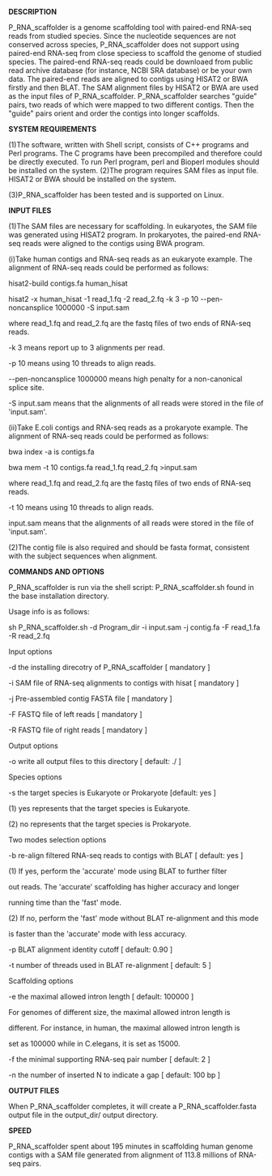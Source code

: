 <b>DESCRIPTION</b><p>
   P_RNA_scaffolder is a genome scaffolding tool with paired-end RNA-seq reads from studied species. Since the nucleotide sequences are not conserved across species, P_RNA_scaffolder does not support using paired-end RNA-seq from close speciess to scaffold the genome of studied species. The paired-end RNA-seq reads could be downloaed from public read archive database (for instance, NCBI SRA database) or be your own data. The paired-end reads are aligned to contigs using HISAT2 or BWA firstly and then BLAT. The SAM alignment files by HISAT2 or BWA are used as the input files of P_RNA_scaffolder. P_RNA_scaffolder searches "guide" pairs, two reads of which were mapped to two different contigs. Then the "guide" pairs orient and order the contigs into longer scaffolds.<p> 
<b>SYSTEM REQUIREMENTS</b><p>
(1)The software, written with Shell script, consists of C++ programs and Perl programs. The C programs have been precompiled and therefore could be directly executed. To run Perl program, perl and Bioperl modules should be installed on the system. 
(2)The program requires SAM files as input file. HISAT2 or BWA should be installed on the system.<p>
(3)P_RNA_scaffolder has been tested and is supported on Linux.<p>
<b>INPUT FILES</b><p>
(1)The SAM files are necessary for scaffolding. In eukaryotes, the SAM file was generated using HISAT2 program. In prokaryotes, the paired-end RNA-seq reads were aligned to the contigs using BWA program. <p>
(i)Take human contigs and RNA-seq reads as an eukaryote example. The alignment of RNA-seq reads could be performed as follows: <p>
hisat2-build contigs.fa human_hisat <p>
hisat2 -x human_hisat -1 read_1.fq -2 read_2.fq -k 3 -p 10 --pen-noncansplice 1000000 -S input.sam <p>
where read_1.fq and read_2.fq are the fastq files of two ends of RNA-seq reads. <p>
-k 3 means report up to 3 alignments per read. <p>
-p 10 means using 10 threads to align reads. <p>
--pen-noncansplice 1000000 means high penalty for a non-canonical splice site. <p>
-S input.sam means that the alignments of all reads were stored in the file of 'input.sam'.<p> 

(ii)Take E.coli contigs and RNA-seq reads as a prokaryote example. The alignment of RNA-seq reads could be performed as follows: <p>
bwa index -a is contigs.fa <p>
bwa mem -t 10 contigs.fa read_1.fq read_2.fq >input.sam <p>

where read_1.fq and read_2.fq are the fastq files of two ends of RNA-seq reads. <p>
-t 10 means using 10 threads to align reads. <p>
input.sam means that the alignments of all reads were stored in the file of 'input.sam'. <p>

(2)The contig file is also required and should be fasta format, consistent with the subject sequences when alignment. <p>

<b>COMMANDS AND OPTIONS</b><p>
   P_RNA_scaffolder is run via the shell script: P_RNA_scaffolder.sh found in the base installation directory.<p>

   Usage info is as follows:<p>
sh P_RNA_scaffolder.sh -d Program_dir -i input.sam -j contig.fa -F read_1.fa -R read_2.fq

Input options <p>
     -d           the installing direcotry of P_RNA_scaffolder           [        mandatory ] <p>
     -i           SAM file of RNA-seq alignments to contigs with hisat   [        mandatory ] <p>
     -j           Pre-assembled contig FASTA file                        [        mandatory ] <p>
     -F           FASTQ file of left reads                               [        mandatory ] <p>
     -R           FASTQ file of right reads                              [        mandatory ] <p>

Output options <p>
     -o            write all output files to this directory              [ default:      ./ ] <p>

Species options <p>
     -s           the target species is Eukaryote or Prokaryote          [default:      yes ] <p>
                  (1) yes represents that the target species is Eukaryote. <p>
                  (2) no represents that the target species is Prokaryote. <p>

Two modes selection options <p>
     -b            re-align filtered RNA-seq reads to contigs with BLAT  [ default:     yes ] <p>
                   (1) If yes, perform the 'accurate' mode using BLAT to further filter <p>
                   out reads. The 'accurate' scaffolding has higher accuracy and longer <p>
                   running time than the 'fast' mode. <p>
                   (2) If no, perform the 'fast' mode without BLAT re-alignment and this mode <p>
                   is faster than the 'accurate' mode with less accuracy. <p>
     -p            BLAT alignment identity cutoff                        [ default:    0.90 ] <p>
     -t            number of threads used in BLAT re-alignment           [ default:       5 ] <p>

Scaffolding options <p>
     -e            the maximal allowed intron length                     [ default:  100000 ] <p>
                   For genomes of different size, the maximal allowed intron length is <p>
                   different. For instance, in human, the maximal allowed intron length is  <p>
                   set as 100000 while in C.elegans, it is set as 15000. <p> 
     -f            the minimal supporting RNA-seq pair number            [ default:       2 ] <p>
     -n            the number of inserted N to indicate a gap            [ default:  100 bp ] <p>
<b>OUTPUT FILES</b><p>
   When P_RNA_scaffolder completes, it will create a P_RNA_scaffolder.fasta output file in the output_dir/ output directory.  <p>
<b>SPEED</b><p>
   P_RNA_scaffolder spent about 195 minutes in scaffolding human genome contigs with a SAM file generated from alignment of 113.8 millions of RNA-seq pairs. <p>
